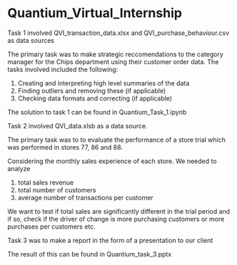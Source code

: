 # Quantium_Virtual_Internship

Task 1 involved QVI_transaction_data.xlsx and QVI_purchase_behaviour.csv as data sources

The primary task was to make strategic reccomendations to the category manager for the Chips department using their customer order data. The tasks involved included the following:

1. Creating and interpreting high level summaries of the data
2. Finding outliers and removing these (if applicable)
3. Checking data formats and correcting (if applicable)

The solution to task 1 can be found in Quantium_Task_1.ipynb





Task 2 involved QVI_data.xlsb as a data source.

The primary task was to to evaluate the performance of a store trial which was performed in stores 77, 86 and 88.

Considering the monthly sales experience of each store. We needed to analyze

1. total sales revenue
2. total number of customers
3. average number of transactions per customer

We want to test if total sales are significantly different in the trial period and if so, check if the driver of change is more purchasing customers or more purchases per customers etc.





Task 3 was to make a report in the form of a presentation to our client

The result of this can be found in Quantium_task_3.pptx
